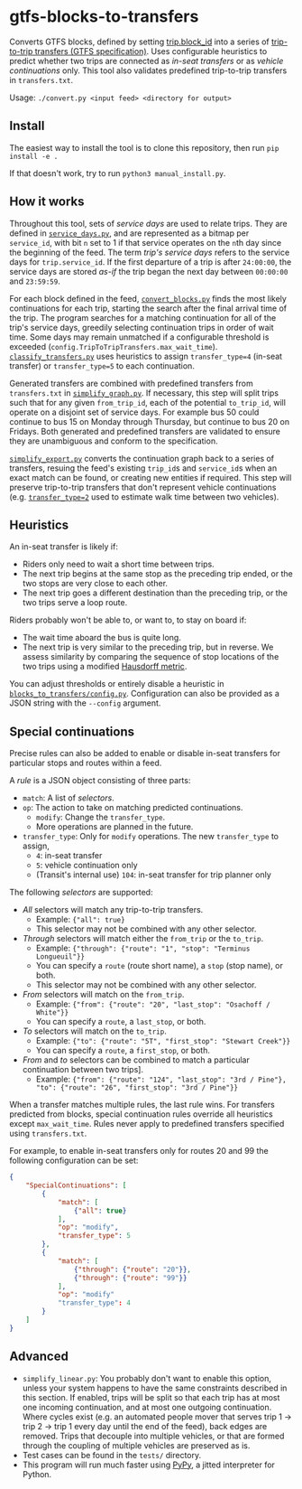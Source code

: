 # gtfs-blocks-to-transfers

Converts GTFS blocks, defined by setting [trip.block\_id](https://github.com/google/transit/blob/master/gtfs/spec/en/reference.md#example-blocks-and-service-day) into a series of [trip-to-trip transfers (GTFS specification)](https://github.com/google/transit/blob/master/gtfs/spec/en/reference.md#linked-trips). Uses configurable heuristics  to predict whether two trips are connected as _in-seat transfers_ or as _vehicle continuations_ only. This tool also validates predefined trip-to-trip transfers in `transfers.txt`.

Usage: `./convert.py <input feed> <directory for output>`

## Install

The easiest way to install the tool is to clone this repository, then run `pip install -e .`

If that doesn't work, try to run `python3 manual_install.py`. 

## How it works

Throughout this tool, sets of _service days_ are used to relate trips. They are defined in [`service_days.py`](#), and are represented as a bitmap per `service_id`, with bit `n` set to 1 if that service operates on the `n`th day since the beginning of the feed. The term _trip's service days_ refers to the service days for `trip.service_id`. If the first departure of a trip is after `24:00:00`, the service days are stored _as-if_ the trip began the next day between `00:00:00` and `23:59:59`.

For each block defined in the feed, [`convert_blocks.py`](#) finds the most likely continuations for each trip, starting the search after the final arrival time of the trip. The program searches for a matching continuation for all of the trip's service days, greedily selecting continuation trips in order of wait time. Some days may remain unmatched if a configurable threshold is exceeded (`config.TripToTripTransfers.max_wait_time`). [`classify_transfers.py`](#) uses heuristics to assign `transfer_type=4` (in-seat transfer) or `transfer_type=5` to each continuation.

Generated transfers are combined with predefined transfers from `transfers.txt` in [`simplify_graph.py`](#). If necessary, this step will split trips such that for any given `from_trip_id`, each of the potential `to_trip_id`, will operate on a disjoint set of service days. For example bus 50 could continue to bus 15 on Monday through Thursday, but continue to bus 20 on Fridays. Both generated and predefined transfers are validated to ensure they are unambiguous and conform to the specification.

[`simplify_export.py`](#) converts the continuation graph back to a series of transfers, resuing the feed's existing `trip_id`s and `service_id`s when an exact match can be found, or creating new entities if required. This step will preserve trip-to-trip transfers that don't represent vehicle continuations (e.g. [`transfer_type=2`](https://github.com/google/transit/blob/master/gtfs/spec/en/reference.md#transferstxt) used to estimate walk time between two vehicles).

## Heuristics

An in-seat transfer is likely if:

* Riders only need to wait a short time between trips.
* The next trip begins at the same stop as the preceding trip ended, or the two stops are very close to each other.
* The next trip goes a different destination than the preceding trip, or the two trips serve a loop route.


Riders probably won't be able to, or want to, to stay on board if:

* The wait time aboard the bus is quite long.
* The next trip is very similar to the preceding trip, but in reverse. We assess similarity by comparing the sequence of stop locations of the two trips using a modified [Hausdorff metric](https://en.wikipedia.org/wiki/Hausdorff_distance).

You can adjust thresholds or entirely disable a heuristic in [`blocks_to_transfers/config.py`](#). Configuration can also be provided as a JSON string with the `--config` argument.

## Special continuations

Precise rules can also be added to enable or disable in-seat transfers for particular stops and routes within a feed. 

A _rule_ is a JSON object consisting of three parts:

- `match`: A list of _selectors_.
- `op`: The action to take on matching predicted continuations.
    - `modify`: Change the `transfer_type`.
    - More operations are planned in the future.
- `transfer_type`: Only for `modify` operations. The new `transfer_type` to assign,
    - `4`: in-seat transfer
    - `5`: vehicle continuation only
    - (Transit's internal use) `104`: in-seat transfer for trip planner only 

The following _selectors_ are supported:

- _All_ selectors will match any trip-to-trip transfers.
    - Example: `{"all": true}`
    - This selector may not be combined with any other selector.
- _Through_ selectors will match either the `from_trip` or the `to_trip`.
    - Example: `{"through": {"route": "1", "stop": "Terminus Longueuil"}}`
    - You can specify a `route` (route short name), a `stop` (stop name), or both.
    - This selector may not be combined with any other selector.
- _From_ selectors will match on the `from_trip`.
    - Example: `{"from": {"route": "20", "last_stop": "Osachoff / White"}}`
    - You can specify a `route`, a `last_stop`, or both.
- _To_ selectors will match on the `to_trip`.
    - Example:  `{"to": {"route": "5T", "first_stop": "Stewart Creek"}}`
    - You can specify a `route`, a `first_stop`, or both.
- _From_ and _to_ selectors can be combined to match a particular continuation between two trips].
    - Example: `{"from": {"route": "124", "last_stop": "3rd / Pine"}, "to": {"route": "26", "first_stop": "3rd / Pine"}}`

When a transfer matches multiple rules, the last rule wins. For transfers predicted from blocks, special continuation rules override all heuristics except `max_wait_time`. Rules never apply to predefined transfers specified using `transfers.txt`.

For example, to enable in-seat transfers only for routes 20 and 99 the following configuration can be set:

```json
{
    "SpecialContinuations": [
        {
            "match": [
                {"all": true}
            ],
            "op": "modify",
            "transfer_type": 5
        },
        {
            "match": [
                {"through": {"route": "20"}},
                {"through": {"route": "99"}}
            ],
            "op": "modify"
            "transfer_type": 4
        }
    ]
} 
```

## Advanced

* `simplify_linear.py`: You probably don't want to enable this option, unless your system happens to have the same constraints described in this section. If enabled, trips will be split so that each trip has at most one incoming continuation, and at most one outgoing continuation. Where cycles exist (e.g. an automated people mover that serves trip 1 -> trip 2 -> trip 1 every day until the end of the feed), back edges are removed. Trips that decouple into multiple vehicles, or that are formed through the coupling of multiple vehicles are preserved as is. 
* Test cases can be found in the `tests/` directory.
* This program will run much faster using [PyPy](https://www.pypy.org), a jitted interpreter for Python.
